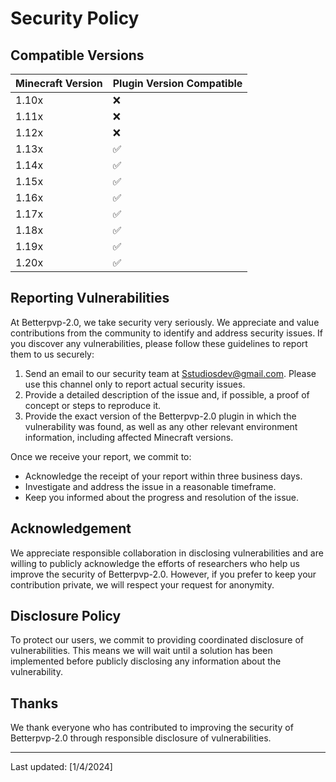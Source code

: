 # Security Policy

## Compatible Versions

| Minecraft Version | Plugin Version Compatible |
|-------------------|---------------------------|
| 1.10x              | ❌                       |
| 1.11x              | ❌                       |
| 1.12x              | ❌                       |
| 1.13x              | ✅                       |
| 1.14x              | ✅                       |
| 1.15x              | ✅                       |
| 1.16x              | ✅                       |
| 1.17x              | ✅                       |
| 1.18x              | ✅                       |
| 1.19x              | ✅                       |
| 1.20x              | ✅                       |

## Reporting Vulnerabilities

At Betterpvp-2.0, we take security very seriously. We appreciate and value contributions from the community to identify and address security issues. If you discover any vulnerabilities, please follow these guidelines to report them to us securely:

1. Send an email to our security team at [Sstudiosdev@gmail.com](mailto:Sstudiosdev@gmail.com). Please use this channel only to report actual security issues.
2. Provide a detailed description of the issue and, if possible, a proof of concept or steps to reproduce it.
3. Provide the exact version of the Betterpvp-2.0 plugin in which the vulnerability was found, as well as any other relevant environment information, including affected Minecraft versions.

Once we receive your report, we commit to:

- Acknowledge the receipt of your report within three business days.
- Investigate and address the issue in a reasonable timeframe.
- Keep you informed about the progress and resolution of the issue.

## Acknowledgement

We appreciate responsible collaboration in disclosing vulnerabilities and are willing to publicly acknowledge the efforts of researchers who help us improve the security of Betterpvp-2.0. However, if you prefer to keep your contribution private, we will respect your request for anonymity.

## Disclosure Policy

To protect our users, we commit to providing coordinated disclosure of vulnerabilities. This means we will wait until a solution has been implemented before publicly disclosing any information about the vulnerability.

## Thanks

We thank everyone who has contributed to improving the security of Betterpvp-2.0 through responsible disclosure of vulnerabilities.

---
Last updated: [1/4/2024]
